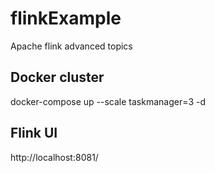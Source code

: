 # flinkExample

Apache flink advanced topics

## Docker cluster

docker-compose up --scale taskmanager=3 -d

## Flink UI

http://localhost:8081/